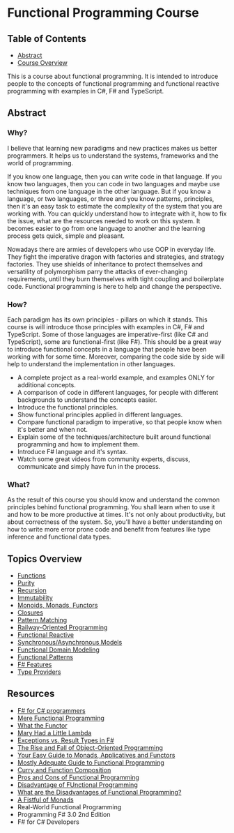 # Functional Programming Course

## Table of Contents
- [Abstract](#abstract)
- [Course Overview](#course-overview)

This is a course about functional programming. It is intended to introduce people to the concepts of functional programming and functional reactive programming with examples in C#, F# and TypeScript.

## Abstract <a name="abstract"></a>

### Why?
I believe that learning new paradigms and new practices makes us better programmers. It helps us to understand the systems, frameworks and the world of programming.

If you know one language, then you can write code in that language. If you know two languages, then you can code in two languages and maybe use techniques from one language in the other language. But if you know a language, or two languages, or three and you know patterns, principles, then it's an easy task to estimate the complexity of the system that you are working with. You can quickly understand how to integrate with it, how to fix the issue, what are the resources needed to work on this system. It becomes easier to go from one language to another and the learning process gets quick, simple and pleasant.

Nowadays there are armies of developers who use OOP in everyday life. They fight the imperative dragon with factories and strategies, and strategy factories. They use shields of inheritance to protect themselves and versatility of polymorphism parry the attacks of ever-changing requirements, until they burn themselves with tight coupling and boilerplate code. Functional programming is here to help and change the perspective.

### How?
Each paradigm has its own principles - pillars on which it stands. This course is will introduce those principles with examples in C#, F# and TypeScript. Some of those languages are imperative-first (like C# and TypeScript), some are functional-first (like F#). This should be a great way to introduce functional concepts in a language that people have been working with for some time. Moreover, comparing the code side by side will help to understand the implementation in other languages.

- A complete project as a real-world example, and examples ONLY for additional concepts.
- A comparison of code in different languages, for people with different backgrounds to understand the concepts easier.
- Introduce the functional principles.
- Show functional principles applied in different languages.
- Compare functional paradigm to imperative, so that people know when it's better and when not.
- Explain some of the techniques/architecture built around functional programming and how to implement them.
- Introduce F# language and it's syntax.
- Watch some great videos from community experts, discuss, communicate and simply have fun in the process.

### What?
As the result of this course you should know and understand the common principles behind functional programming. You shall learn when to use it and how to be more productive at times. It's not only about productivity, but about correctness of the system. So, you'll have a better understanding on how to write more error prone code and benefit from features like type inference and functional data types.

## Topics Overview <a name="course-overview"></a>

- [Functions](./tp-functions/README.md)
- [Purity](./tp-purity/README.md)
- [Recursion](./tp-recursion/README.md)
- [Immutability](./tp-immutability/README.md)
- [Monoids, Monads, Functors](./tp-monads/README.md)
- [Closures](./tp-closures/README.md)
- [Pattern Matching](./tp-pattern-matching/README.md)
- [Railway-Oriented Programming](./tp-railway-oriented/README.md)
- [Functional Reactive](./tp-functional-reactive/README.md)
- [Synchronous/Asynchronous Models](./tp-asynchrony/README.md)
- [Functional Domain Modeling](./tp-ddd/README.md)
- [Functional Patterns](./tp-functional-patterns/README.md)
- [F# Features](./tp-fsharp-features/README.md)
- [Type Providers](./tp-type-providers/README.md)

## Resources

- [F# for C# programmers](https://www.youtube.com/watch?v=KPa8Yw_Navk)
- [Mere Functional Programming](https://dev.to/kspeakman/mere-functional-programming-in-f-do8)
- [What the Functor](https://www.matthewgerstman.com/tech/what-the-functor/)
- [Mary Had a Little Lambda](https://www.matthewgerstman.com/tech/mary-had-a-little-lambda/)
- [Exceptions vs. Result Types in F#](https://danielwertheim.se/exceptions-vs-the-result-type-in-fsharp/)
- [The Rise and Fall of Object-Oriented Programming](https://medium.com/machine-words/the-rise-and-fall-of-object-oriented-programming-d67078f970e2)
- [Your Easy Guide to Monads, Applicatives and Functors](https://medium.com/@lettier/your-easy-guide-to-monads-applicatives-functors-862048d61610)
- [Mostly Adequate Guide to Functional Programming](https://mostly-adequate.gitbooks.io/mostly-adequate-guide/)
- [Curry and Function Composition](https://medium.com/javascript-scene/curry-and-function-composition-2c208d774983)
- [Pros and Cons of Functional Programming](https://itnext.io/pros-and-cons-of-functional-programming-32cdf527e1c2)
- [Disadvantage of FUnctional Programming](https://alvinalexander.com/scala/fp-book/disadvantages-of-functional-programming)
- [What are the Disadvantages of Functional Programming?](https://www.quora.com/What-are-some-limitations-disadvantages-of-functional-programming-Where-does-it-break-down-when-you-want-to-get-things-done/answer/Tikhon-Jelvis)
- [A Fistful of Monads](http://learnyouahaskell.com/a-fistful-of-monads)
- Real-World Functional Programming
- Programming F# 3.0 2nd Edition
- F# for C# Developers

